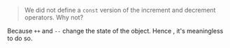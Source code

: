 > We did not define a `const` version of the increment and decrement operators. Why not?

Because `++` and `--` change the state of the object. Hence , it's meaningless to do so.
